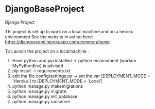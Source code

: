 # DjangoBaseProject
Django Project 

Thi project is set up to work on a local machine and on a heroku environment
See the website in action here: https://djangoayomi.herokuapp.com/common/home

To Launch the project on a localmachine :

1) Have python and pip installed -> python environment (workon MyPythonEnv) is advised
2) pip install -r requirements.txt
3) edit the file config/settings.py -> set the var [DEPLOYMENT_MODE = 'Heroku'] to [DEPLOYMENT_MODE = 'Local']
4) python manage.py makemigrations
5) python manage.py migrate
6) python manage.py init_database
7) python manage.py runserver

